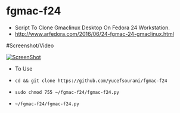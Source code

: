 # fgmac-f24
* Script To Clone Gmaclinux Desktop On  Fedora 24 Workstation.
* http://www.arfedora.com/2016/06/24-fgmac-24-gmaclinux.html



#Screenshot/Video

[![ScreenShot](https://raw.githubusercontent.com/yucefsourani/fgmac-f24/master/fgmac-24.jpg)](https://www.youtube.com/watch?v=qweUAYoTs_0)


* To Use

 * ``` cd && git clone https://github.com/yucefsourani/fgmac-f24 ```

 * ``` sudo chmod 755 ~/fgmac-f24/fgmac-f24.py ```

 * ``` ~/fgmac-f24/fgmac-f24.py ```
